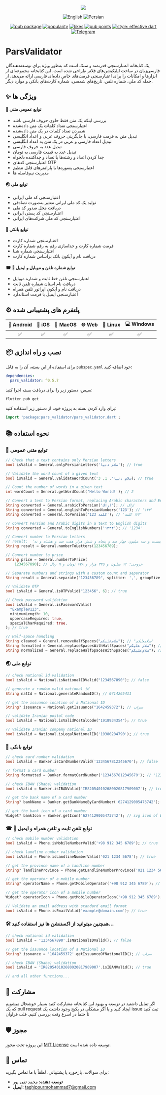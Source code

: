 <div align="center">

![](https://github.com/MohammadTaghipour/pars_validator/blob/master/img/logo.png)

[![English](https://img.shields.io/badge/Language-English-blueviolet?style=for-the-badge)](README.md)
[![Persian](https://img.shields.io/badge/Language-Persian-blueviolet?style=for-the-badge)](README-fa.md)  

[![pub package](https://img.shields.io/pub/v/pars_validator.svg?label=pars_validator&color=blue)](https://pub.dev/packages/pars_validator)
[![popularity](https://img.shields.io/pub/popularity/pars_validator?logo=dart)](https://pub.dev/packages/pars_validator/score)
[![likes](https://img.shields.io/pub/likes/pars_validator?logo=dart)](https://pub.dev/packages/pars_validator/score)
[![pub points](https://img.shields.io/pub/points/pars_validator?logo=dart)](https://pub.dev/packages/get/score)
[![style: effective dart](https://img.shields.io/badge/style-effective_dart-40c4ff.svg)](https://pub.dev/packages/effective_dart)
[![Telegram](https://img.shields.io/badge/text-on%20Telegram-blue.svg)](https://t.me/taghipour_dev)
</div>

# ParsValidator
یک کتابخانه اعتبارسنجی قدرتمند و سبک است که به‌طور ویژه برای توسعه‌دهندگان فارسی‌زبان در ساخت اپلیکیشن‌های فلاتر طراحی شده است. این کتابخانه مجموعه‌ای از ابزارها و امکانات را برای اعتبارسنجی فرمت‌های خاص داده‌ای فارسی ارائه می‌دهد، از جمله کد ملی، شماره تلفن، تاریخ‌های شمسی، شماره کارت‌های بانکی و موارد دیگر.

## ✨ ویژگی ها

#### 🌌 توابع عمومی متنی

- بررسی اینکه یک متن فقط حاوی حروف فارسی باشد
- اعتبارسنجی تعداد کلمات یک متن داده‌شده
- شمردن تعداد کلمات در یک متن داده‌شده
- تبدیل متن به فرمت فارسی، با جایگزینی حروف عربی و اعداد انگلیسی
- تبدیل اعداد فارسی و عربی در یک متن به اعداد انگلیسی
- تبدیل عدد به حروف فارسی
- تبدیل عدد به قیمت فارسی به تومان
- جدا کردن اعداد و رشته‌ها با تعداد و جداکننده دلخواه
- اعتبارسنجی کدهای OTP
- اعتبارسنجی پسوردها با پارامترهای قابل تنظیم
- مدیریت نیم‌فاصله ها

  
#### 🌏 توابع ملی
- اعتبارسنجی کد ملی ایرانی
- تولید یک کد ملی ایرانی معتبر به‌صورت تصادفی
- دریافت محل صدور کد ملی
- اعتبارسنجی کد پستی ایرانی
- اعتبارسنجی کد ملی شرکت‌های ایرانی

#### 🏦 توابع بانکی

- اعتبارسنجی شماره کارت
- فرمت شماره کارت و جداسازی رقم به رقم شماره کارت
- اعتبارسنجی شماره شبا
- دریافت نام و آیکون بانک براساس شماره کارت

#### ☎ 📱 توابع شماره تلفن و موبایل و ایمیل

- اعتبارسنجی تلفن خط ثابت و شماره موبایل
- دریافت نام استان شماره تلفن ثابت
- دریافت نام و آیکون اپراتور تلفن همراه
- اعتبارسنجی ایمیل با فرمت استاندارد

## ⚙ پلتفرم های پشتیبانی شده

| 📱 Android | 🍎 iOS | 🍏 MacOS | 🌐 Web | 🐧 Linux | 💻 Windows |
|:----------:|:------:|:--------:|:------:|:--------:|:----------:|
|     ✅      |   ✅    |    ✅     |   ✅    |    ✅     |     ✅      |

## 📦 نصب و راه اندازی

برای استفاده از این بسته، آن را به فایل `pubspec.yaml` خود اضافه کنید:

```yaml
dependencies:
  pars_validator: ^0.5.7
```

سپس، دستور زیر را برای دریافت بسته اجرا کنید:

```bash
flutter pub get
```

برای وارد کردن بسته به پروژه خود، از دستور زیر استفاده کنید:

```dart
import 'package:pars_validator/pars_validator.dart';
```


## 📚 نحوه استفاده

### 🌌 توابع متنی عمومی

```dart
// Check that a text contains only Persian letters
bool isValid = General.onlyPersianLetters('سلام دنیا'); // true

// Validate the word count of a given text
bool isValid = General.validateWordCount('سلام دنیا', 1, 3); // true

// Count the number of words in a given text
int wordCount = General.getWordCount('Hello World!'); // 2

// Convert a text to Persian format, replacing Arabic characters and English digits
String converted = General.arabicToPersian('اراك'); // اراک
String converted = General.englishToPersianNumbers('123'); // '۱۲۳'
String converted = General.toPersian('123 كلمه'); // '۱۲۳ کلمه'

// Convert Persian and Arabic digits in a text to English digits
String converted = General.toEnglishNumbers('۱۲۳۴'); // '1234'

// Convert number to Persian letters
// result:  'یک صد و بیست و سه میلیون چهار صد و پنجاه و شش هزار هفت صد و هشتاد و نه'
String result = General.numberToLetters(123456789);

// Convert number to price
String price = General.numberToPrice(
    1234567890); // خروجی: ۱۲ میلیون و ۳۴۵ هزار و ۶۷۸ تومان و ۹ ریال

// Separate numbers and strings with a custom count and separator
String result = General.separate("123456789", splitter: ',', groupSize: 3); // "123,456,789"

// Validate OTP
bool isValid = General.isOTPValid("123456", 6); // true

// Check password validation
bool isValid = General.isPasswordValid(
  "Example@123",
  minimumLength: 10,
  uppercaseRequired: true,
  specialCharRequired: true,
); // true

// Half-space handling
String cleaned = General.removeHalfSpaces("سلام‌علیکم"); // "سلامعلیکم"
String formatted = General.replaceSpacesWithHalfSpaces("سلام علیکم"); // "سلام‌علیکم"
String normalized = General.replaceHalfSpacesWithSpaces("سلام‌علیکم"); // "سلام علیکم"
```

### 🌏 توابع ملی
```dart
// check national id validation
bool isValid = National.isNationalIDValid("1234567890"); // false

// generate a random valid national id
String natId = National.generateRandomID(); // 0714265411

// get the issuance location of a National ID
String? issuance = National.getIssuance("1642459372"); // سراب

// validate Iranian postal code
bool isValid = National.isValidPostalCode("1918934354"); // true

// Validate Iranian company national ID
bool isValid = National.isLegalNationalID('10380284790'); // true
```

### 🏦 توابع بانکی

```dart
// check card number validation
bool isValid = Banker.isCardNumberValid('1234567812345670'); // false

// format a card number
String formatted = Banker.formatCardNumber('1234567812345670'); // '1234 5678 1234 5670'

// check IBAN (Shaba) validation
bool isValid = Banker.isIBANValid('IR820540102680020817909007'); // true

// get the bank name of a card number
String? bankName = Banker.getBankNameByCardNumber('6274129005473742'); // اقتصاد نوین

// get the bank icon of a card number
Widget? bankIcon = Banker.getIcon('6274129005473742'); // svg icon of Eghtesad Novin bank
```

### ☎ 📱 توابع تلفن ثابت و تلفن همراه و ایمیل

```dart
// check mobile number validation
bool isValid = Phone.isMobileNumberValid('+98 912 345 6789'); // true

// check landline number validation
bool isValid = Phone.isLandlineNumberValid('021 1234 5678'); // true

// get the province name of a landline number
String? landlineProvince = Phone.getLandlineNumberProvince('021 1234 5678'); // 'تهران'

// get the operator of a mobile number
String? operatorName = Phone.getMobileOperator('+98 912 345 6789'); // 'همراه اول'

// get the operator icon of a mobile number
Widget? operatorIcon = Phone.getMobileOperatorIcon('+98 912 345 6789'); // Hamrah-Avval icon widget

// Validate an email address with standard email format
bool isValid = Phone.isEmailValid('example@domain.com'); // true
```

### 🛠 همچنین میتوانید از اکستنشن ها نیز استفاده کنید...

```dart
// check national id validation
bool isValid = '1234567890'.isNationalIDValid(); // false

// get the issuance location of a National ID
String? issuance = '1642459372'.getIssuanceOfNationalID(); // سراب

// check IBAN (Shaba) validation
bool isValid = 'IR820540102680020817909007'.isIBANValid(); // true

// and all other functions...
```

## 🤝 مشارکت

اگر تمایل داشتید در توسعه و بهبود این کتابخانه مشارکت کنید بسیار خوشحال میشویم که یک pull request ایجاد کنید و یا اگر مشکلی در پکیج وجود داشت یک issue ثبت کنید تا حتما در اسرع وفت بررسی کنیم. قلب فراوان

## 🛡️ مجوز

این پروژه تحت مجوز [MIT License](https://mit-license.org/) توسعه داده شده است.

## 📧 تماس

برای سوالات، بازخورد یا پشتیبانی، لطفاً با ما تماس بگیرید:


- **توسعه دهنده**: محمد تقی پور
- **ایمیل**: taghipourmohammad7@gmail.com
